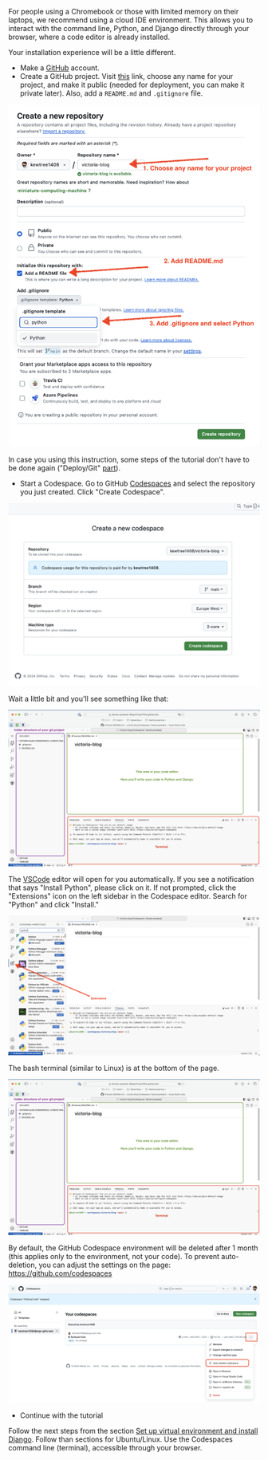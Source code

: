 For people using a Chromebook or those with limited memory on their laptops, we recommend using a cloud IDE environment. This allows you to interact with the command line, Python, and Django directly through your browser, where a code editor is already installed.

Your installation experience will be a little different.

- Make a [GitHub](https://github.com) account.
- Create a GitHub project. Visit [this](https://github.com/new) link, choose any name for your project, and make it public (needed for deployment, you can make it private later). Also, add a `README.md` and `.gitignore` file.

![](../chromebook_setup/images/create-new-repo.png)

In case you using this instruction, some steps of the tutorial don't have to be done again ("Deploy/Git" [part](https://tutorial.djangogirls.org/en/deploy/#installing-git)). 

- Start a Codespace. Go to GitHub [Codespaces](https://github.com/codespaces/new) and select the repository you just created. Click "Create Codespace".

![](../chromebook_setup/images/create-new-codespace.png)

Wait a little bit and you'll see something like that:

![](../chromebook_setup/images/codespace-preview.png)

The [VSCode](https://code.visualstudio.com) editor will open for you automatically. If you see a notification that says "Install Python", please click on it. If not prompted, click the "Extensions" icon on the left sidebar in the Codespace editor. Search for "Python" and click "Install."

![](../chromebook_setup/images/vscode-install-python.png)

The bash terminal (similar to Linux) is at the bottom of the page.

![](../chromebook_setup/images/codespace-preview.png)

By default, the GitHub Codespace environment will be deleted after 1 month (this applies only to the environment, not your code). To prevent auto-deletion, you can adjust the settings on the page: https://github.com/codespaces 

![](../chromebook_setup/images/codespace-auto-delete-off.png)

- Continue with the tutorial

Follow the next steps from the section [Set up virtual environment and install Django](https://tutorial.djangogirls.org/en/installation/#virtualenv).
Follow than sections for Ubuntu/Linux. Use the Codespaces command line (terminal), accessible through your browser.
